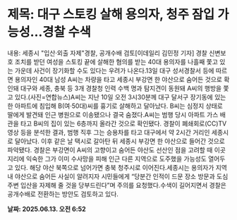# **제목: 대구 스토킹 살해 용의자, 청주 잠입 가능성…경찰 수색**

  내용: 세종시 "입산·외출 자제"경찰, 공개수배 검토[이데일리 김민정 기자] 경찰 신변보호 조치를 받던 여성을 스토킹 끝에 살해한 혐의를 받는 40대 용의자를 나흘째 쫓고 있는 가운데 사건이 장기화할 수도 있다는 우려가 나온다.13일 대구 성서경찰서 등에 따르면 용의자인 40대 남성 A씨는 차량을 타고 세종시 부강면 한 야산으로 숨어든 것으로 확인돼 대구와 세종, 충북 등 3개 경찰청 인력 수백 명과 탐지견이 동원돼 A씨의 행방을 쫓고 있다.(사진=연합뉴스)A씨는 지난 10일 오전 3시30분께 대구 달서구 장기동에 있는 한 아파트에 침입해 B(여·50대)씨를 흉기로 살해하고 달아났다. B씨는 심정지 상태로 딸에게 발견돼 인근 병원으로 이송됐으나 결국 숨졌다.A씨는 범행 당시 아파트 가스 배관을 타고 B씨의 집이 있는 6층까지 올라간 것으로 확인됐다. 경찰이 폐쇄회로(CC)TV 영상 등을 분석한 결과, 범행 직후 그는 승용차를 타고 대구에서 약 2시간 거리인 세종시로 달아났다. 이후 같은 날 택시로 갈아탄 뒤 세종시 부강면 한 야산으로 들어간 것으로 파악됐다. 경찰은 부강면이 A씨의 고향이고 숨어든 야산도 선산인 점을 고려할 때 이곳 지리에 익숙한 그가 이미 수사망을 피해 인근 다른 지역으로 도주했을 가능성도 열어두고 있다. 해당 야산 북쪽으로 넘어가면 충북 청주시로 이어진다.세종시는 용의자가 지역 내 야산으로 숨어든 사실이 알려지자 시민들에게 “당분간 인적이 드문 장소 방문과 도심 주변 입산을 자제해 줄 것을 당부드린다”며 주의를 요청했다.수색이 길어지면서 경찰은 공개수배로 전환하는 방안도 검토하고 있다.

  **날짜: 2025.06.13. 오전 6:52**